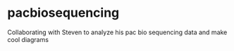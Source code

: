 # pacbiosequencing
Collaborating with Steven to analyze his pac bio sequencing data and make cool diagrams
